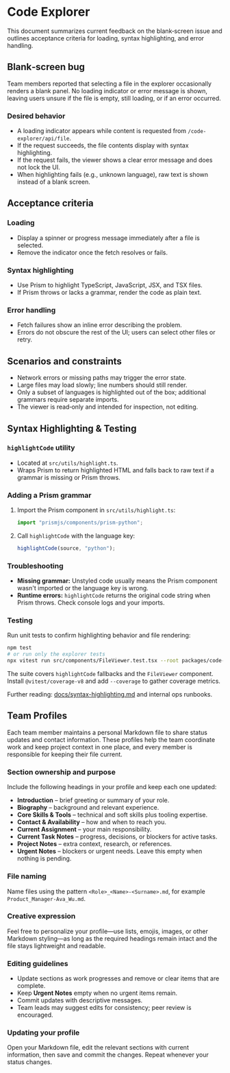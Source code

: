 # Code Explorer

This document summarizes current feedback on the blank‑screen issue and outlines acceptance criteria for loading, syntax highlighting, and error handling.

## Blank‑screen bug

Team members reported that selecting a file in the explorer occasionally renders a blank panel. No loading indicator or error message is shown, leaving users unsure if the file is empty, still loading, or if an error occurred.

### Desired behavior

- A loading indicator appears while content is requested from `/code-explorer/api/file`.
- If the request succeeds, the file contents display with syntax highlighting.
- If the request fails, the viewer shows a clear error message and does not lock the UI.
- When highlighting fails (e.g., unknown language), raw text is shown instead of a blank screen.

## Acceptance criteria

### Loading
- Display a spinner or progress message immediately after a file is selected.
- Remove the indicator once the fetch resolves or fails.

### Syntax highlighting
- Use Prism to highlight TypeScript, JavaScript, JSX, and TSX files.
- If Prism throws or lacks a grammar, render the code as plain text.

### Error handling
- Fetch failures show an inline error describing the problem.
- Errors do not obscure the rest of the UI; users can select other files or retry.

## Scenarios and constraints

- Network errors or missing paths may trigger the error state.
- Large files may load slowly; line numbers should still render.
- Only a subset of languages is highlighted out of the box; additional grammars require separate imports.
- The viewer is read‑only and intended for inspection, not editing.

## Syntax Highlighting & Testing

### `highlightCode` utility
- Located at `src/utils/highlight.ts`.
- Wraps Prism to return highlighted HTML and falls back to raw text if a grammar is missing or Prism throws.

### Adding a Prism grammar
1. Import the Prism component in `src/utils/highlight.ts`:
   ```ts
   import "prismjs/components/prism-python";
   ```
2. Call `highlightCode` with the language key:
   ```ts
   highlightCode(source, "python");
   ```

### Troubleshooting
- **Missing grammar:** Unstyled code usually means the Prism component wasn't imported or the language key is wrong.
- **Runtime errors:** `highlightCode` returns the original code string when Prism throws. Check console logs and your imports.

### Testing
Run unit tests to confirm highlighting behavior and file rendering:
```bash
npm test
# or run only the explorer tests
npx vitest run src/components/FileViewer.test.tsx --root packages/code-explorer
```
The suite covers `highlightCode` fallbacks and the `FileViewer` component. Install `@vitest/coverage-v8` and add `--coverage` to gather coverage metrics.

Further reading: [docs/syntax-highlighting.md](docs/syntax-highlighting.md) and internal ops runbooks.

## Team Profiles
Each team member maintains a personal Markdown file to share status updates and contact information. These profiles help the team coordinate work and keep project context in one place, and every member is responsible for keeping their file current.

### Section ownership and purpose

Include the following headings in your profile and keep each one updated:

- **Introduction** – brief greeting or summary of your role.
- **Biography** – background and relevant experience.
- **Core Skills & Tools** – technical and soft skills plus tooling expertise.
- **Contact & Availability** – how and when to reach you.
- **Current Assignment** – your main responsibility.
- **Current Task Notes** – progress, decisions, or blockers for active tasks.
- **Project Notes** – extra context, research, or references.
- **Urgent Notes** – blockers or urgent needs. Leave this empty when nothing is pending.

### File naming

Name files using the pattern `<Role>_<Name>-<Surname>.md`, for example `Product_Manager-Ava_Wu.md`.

### Creative expression

Feel free to personalize your profile—use lists, emojis, images, or other Markdown styling—as long as the required headings remain intact and the file stays lightweight and readable.

### Editing guidelines

- Update sections as work progresses and remove or clear items that are complete.
- Keep **Urgent Notes** empty when no urgent items remain.
- Commit updates with descriptive messages.
- Team leads may suggest edits for consistency; peer review is encouraged.

### Updating your profile

Open your Markdown file, edit the relevant sections with current information, then save and commit the changes. Repeat whenever your status changes.

